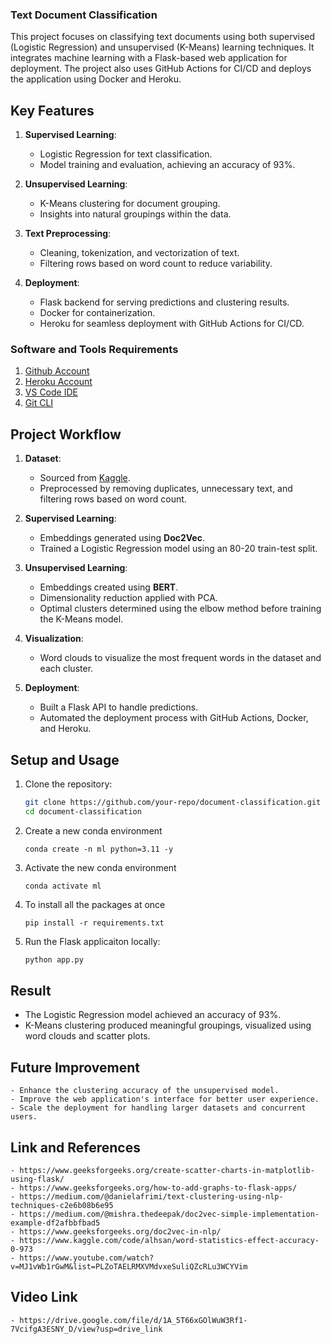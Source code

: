 ### Text Document Classification

This project focuses on classifying text documents using both supervised (Logistic Regression) and unsupervised (K-Means) learning techniques. It integrates machine learning with a Flask-based web application for deployment. The project also uses GitHub Actions for CI/CD and deploys the application using Docker and Heroku.

## Key Features

1. **Supervised Learning**:
   - Logistic Regression for text classification.
   - Model training and evaluation, achieving an accuracy of 93%.

2. **Unsupervised Learning**:
   - K-Means clustering for document grouping.
   - Insights into natural groupings within the data.

3. **Text Preprocessing**:
   - Cleaning, tokenization, and vectorization of text.
   - Filtering rows based on word count to reduce variability.

4. **Deployment**:
   - Flask backend for serving predictions and clustering results.
   - Docker for containerization.
   - Heroku for seamless deployment with GitHub Actions for CI/CD.

### Software and Tools Requirements

1. [Github Account](https://github.com)
2. [Heroku Account](https://heroku.com)
3. [VS Code IDE](https://code.visualstudio.com/)
4. [Git CLI](https://git-scm.com/book/en/v2/Getting-Started_The-Command-Line)

## Project Workflow

1. **Dataset**:
   - Sourced from [Kaggle](https://www.kaggle.com/).
   - Preprocessed by removing duplicates, unnecessary text, and filtering rows based on word count.

2. **Supervised Learning**:
   - Embeddings generated using **Doc2Vec**.
   - Trained a Logistic Regression model using an 80-20 train-test split.

3. **Unsupervised Learning**:
   - Embeddings created using **BERT**.
   - Dimensionality reduction applied with PCA.
   - Optimal clusters determined using the elbow method before training the K-Means model.

4. **Visualization**:
   - Word clouds to visualize the most frequent words in the dataset and each cluster.

5. **Deployment**:
   - Built a Flask API to handle predictions.
   - Automated the deployment process with GitHub Actions, Docker, and Heroku.


## Setup and Usage

1. Clone the repository:
   ```bash
   git clone https://github.com/your-repo/document-classification.git
   cd document-classification

2. Create a new conda environment

    ```
    conda create -n ml python=3.11 -y
    ```
3. Activate the new conda environment

    ```
    conda activate ml
    ```

4. To install all the packages at once

    ```
    pip install -r requirements.txt
    ```
5. Run the Flask applicaiton locally:
    ```bash
    python app.py
    ```
## Result

- The Logistic Regression model achieved an accuracy of 93%.
- K-Means clustering produced meaningful groupings, visualized using word clouds and scatter plots.

## Future Improvement
    - Enhance the clustering accuracy of the unsupervised model.
    - Improve the web application's interface for better user experience.
    - Scale the deployment for handling larger datasets and concurrent users.

## Link and References
    - https://www.geeksforgeeks.org/create-scatter-charts-in-matplotlib-using-flask/
    - https://www.geeksforgeeks.org/how-to-add-graphs-to-flask-apps/
    - https://medium.com/@danielafrimi/text-clustering-using-nlp-techniques-c2e6b08b6e95
    - https://medium.com/@mishra.thedeepak/doc2vec-simple-implementation-example-df2afbbfbad5
    - https://www.geeksforgeeks.org/doc2vec-in-nlp/
    - https://www.kaggle.com/code/alhsan/word-statistics-effect-accuracy-0-973
    - https://www.youtube.com/watch?v=MJ1vWb1rGwM&list=PLZoTAELRMXVMdvxeSuliQZcRLu3WCYVim

## Video Link
    - https://drive.google.com/file/d/1A_5T66xGOlWuW3Rf1-7VcifgA3ESNY_D/view?usp=drive_link
